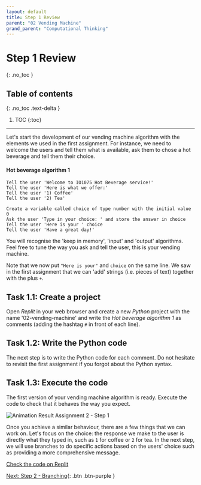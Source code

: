 ```yaml
---
layout: default
title: Step 1 Review
parent: "02 Vending Machine"
grand_parent: "Computational Thinking"
---
```


# Step 1 Review
{: .no_toc }

## Table of contents
{: .no_toc .text-delta }

1. TOC
{:toc}

---

Let's start the development of our vending machine algorithm with the elements we used in the first assignment. For instance, we need to welcome the users and tell them what is available, ask them to chose a hot beverage and tell them their choice.

#### Hot beverage algorithm 1

```
Tell the user 'Welcome to IO1075 Hot Beverage service!'
Tell the user 'Here is what we offer:'
Tell the user '1) Coffee'
Tell the user '2) Tea'

Create a variable called choice of type number with the initial value 0
Ask the user 'Type in your choice: ' and store the answer in choice
Tell the user 'Here is your ' choice
Tell the user 'Have a great day!'
```

You will recognise the 'keep in memory', 'input' and 'output' algorithms. Feel free to tune the way you ask and tell the user, this is your vending machine.

Note that we now put `"Here is your"` and `choice` on the same line. We saw in the first assignment that we can 'add' strings (i.e. pieces of text) together with the plus `+`.

## Task 1.1: Create a project

Open _Replit_ in your web browser and create a new _Python_ project with the name '02-vending-machine' and write the _Hot beverage algorithm 1_ as comments (adding the hashtag `#` in front of each line).

## Task 1.2: Write the Python code

The next step is to write the Python code for each comment. Do not hesitate to revisit the first assignment if you forgot about the Python syntax.

## Task 1.3: Execute the code

The first version of your vending machine algorithm is ready. Execute the code to check that it behaves the way you expect.

![Animation Result Assignment 2 - Step 1]({{site.baseurl}}/assets/images/assignment2-step1.gif)

Once you achieve a similar behaviour, there are a few things that we can work on. Let's focus on the choice: the response we make to the user is directly what they typed in, such as `1` for coffee or `2` for tea. In the next step, we will use branches to do specific actions based on the users' choice such as providing a more comprehensive message.

[Check the code on Replit](https://repl.it/@IO1075/02-vending-machine-step1)


[Next: Step 2 - Branching]({{site.baseurl}}/computational-thinking/02-vending-machine/step2){: .btn .btn-purple }